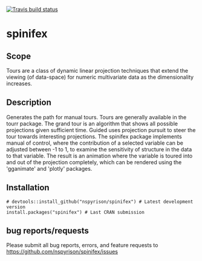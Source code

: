 [![Travis build status](https://travis-ci.org/nspyrison/spinifex.svg?branch=master)](https://travis-ci.org/nspyrison/spinifex)

# spinifex

## Scope

Tours are a class of dynamic linear projection techniques that extend the viewing (of data-space) for numeric multivariate data as the dimensionality increases. 

## Description
Generates the path for manual tours. Tours are generally available in the tourr package. The grand tour is an algorithm that shows all possible projections given sufficient time. Guided uses projection pursuit to steer the tour towards interesting projections. The spinifex package implements manual of control, where the contribution of a selected variable can be adjusted between -1 to 1, to examine the sensitivity of structure in the data to that variable. The result is an animation where the variable is toured into and out of the projection completely, which can be rendered using the 'gganimate' and 'plotly' packages.

## Installation

```
# devtools::install_github("nspyrison/spinifex") # Latest development version
install.packages("spinifex") # Last CRAN submission
```

## bug reports/requests

Please submit all bug reports, errors, and feature requests to https://github.com/nspyrison/spinifex/issues  

